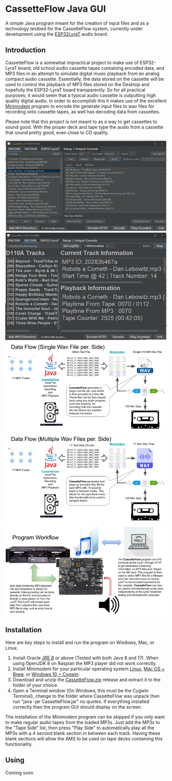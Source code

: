 # CassetteFlow Java GUI
A simple Java program meant for the creation of input files and as a technology 
testbed for the CassetteFlow system, currently under development using the 
[ESP32LyraT](https://docs.espressif.com/projects/esp-adf/en/latest/get-started/get-started-esp32-lyrat.html) 
audio board.

## Introduction
CassetteFlow is a somewhat impractical project to make use of ESP32-LyraT 
board, old school audio cassette tapes containing encoded data, and MP3 files in 
an attempt to simulate digital music playback from an analog compact audio cassette. 
Essentially, the data stored on the cassette will be used to control the playback 
of MP3 files stored on the Desktop and hopefully the ESP32-LyraT board transparently. 
So for all practical purposes, it would seem that a typical audio cassette is 
outputting high quality digital audio. In order to accomplish this it makes use 
of the excellent [Minimodem](https://github.com/kamalmostafa/minimodem) 
program to encode the generate input files to wav files for recording onto 
cassette tapes, as well has decoding data from cassettes.

Please note that this project is not meant to as a way to get cassettes to sound 
good. With the proper deck and tape type the audio from a cassette that sound 
pretty good, even close to CD quality. 

![Main GUI 1](gui01.png)
![Main GUI 2](gui02.png)
![Data Flow 1](dataflow01.png)
![Data Flow 2](dataflow02.png)
![LyraT](LyraT01.png)

## Installation
Here are key steps to install and run the program on Windows, Mac, or Linux.

1. Install Oracle [JRE 8](https://www.java.com/en/download/manual.jsp) or above 
(Tested with both Java 8 and 17). When using OpenJDK 8 on Raspian the MP3 player 
did not work correctly.
2. Install Minimodem for your particular operating system [Linux](http://www.whence.com/minimodem/), 
[Mac OS + Brew](https://brewinstall.org/install-minimodem-on-mac-with-brew/), or 
[Windows 10 + Cygwin](https://github.com/kamalmostafa/minimodem/blob/master/README.windows).
3. Download and unzip the [CassetteFlow.zip](CassetteFlow.zip) release and 
extract it to the folder of your choice.
4. Open a Terminal window (On Windows, this must be the Cygwin Terminal), 
change to the folder where CassetteFlow was unpack then run 
"java -jar CassetteFlow.jar" no quotes. If everything installed correctly then 
the program GUI should display on the screen.

The installation of the Minimodem program can be skipped if you only want to 
make regular audio tapes from the loaded MP3s. Just add the MP3s to the 
"Tape Side" list, then press "Play Side" to automatically play all the MP3s with
a 4 second blank section in between each track. Having these blank sections 
will allow the AMS to be used on tape decks containing this functionality.  

## Using
Coming soon